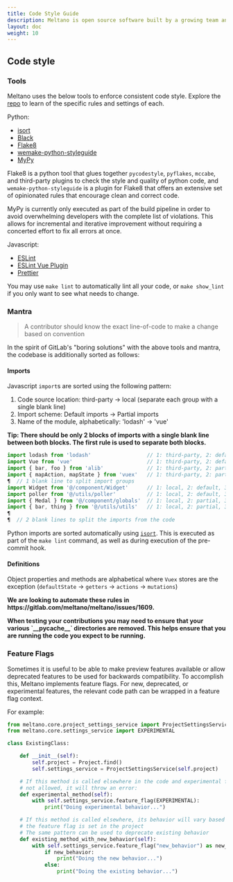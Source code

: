 ```yaml
---
title: Code Style Guide
description: Meltano is open source software built by a growing team and a community of contributors.
layout: doc
weight: 10
---
```


## Code style

### Tools

Meltano uses the below tools to enforce consistent code style. Explore the [repo](https://gitlab.com/meltano/meltano/tree/master) to learn of the specific rules and settings of each.

Python:
- [isort](https://pycqa.github.io/isort/)
- [Black](https://github.com/ambv/black)
- [Flake8](https://flake8.pycqa.org/en/latest/)
- [wemake-python-styleguide](https://wemake-python-stylegui.de/en/latest/)
- [MyPy](https://mypy.readthedocs.io/en/stable/)

Flake8 is a python tool that glues together `pycodestyle`, `pyflakes`, `mccabe`, and third-party plugins to check the style and quality of python code,
and `wemake-python-styleguide` is a plugin for Flake8 that offers an extensive set of opinionated rules that encourage clean and correct code.

MyPy is currently only executed as part of the build pipeline in order to avoid overwhelming developers with the complete list of violations. This allows for incremental and iterative improvement without requiring a concerted effort to fix all errors at once.

Javascript:
- [ESLint](https://eslint.org/docs/rules/)
- [ESLint Vue Plugin](https://github.com/vuejs/eslint-plugin-vue)
- [Prettier](https://prettier.io/)

You may use `make lint` to automatically lint all your code, or `make show_lint` if you only want to see what needs to change.

### Mantra

> A contributor should know the exact line-of-code to make a change based on convention

In the spirit of GitLab's "boring solutions" with the above tools and mantra, the codebase is additionally sorted as follows:

#### Imports

Javascript `import`s are sorted using the following pattern:

1. Code source location: third-party → local (separate each group with a single blank line)
1. Import scheme: Default imports → Partial imports
1. Name of the module, alphabetically: 'lodash' → 'vue'

<div class="notification is-warning">
  <p><strong>Tip: There should be only 2 blocks of imports with a single blank line between both blocks.
The first rule is used to separate both blocks.</strong></p>
</div>

```js
import lodash from 'lodash'                  // 1: third-party, 2: default, 3: [l]odash
import Vue from 'vue'                        // 1: third-party, 2: default, 3: [v]ue
import { bar, foo } from 'alib'              // 1: third-party, 2: partial, 3: [a]lib
import { mapAction, mapState } from 'vuex'   // 1: third-party, 2: partial, 3: [v]uex
¶  // 1 blank line to split import groups
import Widget from '@/component/Widget'      // 1: local, 2: default, 3: @/[c]omponent/Widget
import poller from '@/utils/poller'          // 1: local, 2: default, 3: @/[u]tils/poller
import { Medal } from '@/component/globals'  // 1: local, 2: partial, 3: @/[c]omponent/globals
import { bar, thing } from '@/utils/utils'   // 1: local, 2: partial, 3: @/[u]tils/utils
¶
¶  // 2 blank lines to split the imports from the code
```

Python imports are sorted automatically using [`isort`](https://pycqa.github.io/isort/). This is executed as part of the `make lint` command, as well as during execution of the pre-commit hook.

#### Definitions

Object properties and methods are alphabetical where `Vuex` stores are the exception (`defaultState` -> `getters` -> `actions` -> `mutations`)


<div class="notification is-warning">
  <p><strong>We are looking to automate these rules in https://gitlab.com/meltano/meltano/issues/1609.</strong></p>
</div>

<div class="notification is-danger">
  <p><strong>When testing your contributions you may need to ensure that your various `__pycache__` directories are removed. This helps ensure that you are running the code you expect to be running.</strong></p>
</div>

### Feature Flags

Sometimes it is useful to be able to make preview features available or allow deprecated features to be used for backwards compatibility.
To accomplish this, Meltano implements feature flags.
For new, deprecated, or experimental features, the relevant code path can be wrapped in a feature flag context.

For example:
```python
from meltano.core.project_settings_service import ProjectSettingsService
from meltano.core.settings_service import EXPERIMENTAL

class ExistingClass:

	def __init__(self):
		self.project = Project.find()
		self.settings_service = ProjectSettingsService(self.project)

	# If this method is called elsewhere in the code and experimental features are
	# not allowed, it will throw an error:
	def experimental_method(self):
		with self.settings_service.feature_flag(EXPERIMENTAL):
			print("Doing experimental behavior...")

	# If this method is called elsewhere, its behavior will vary based on whether
	# the feature flag is set in the project
	# The same pattern can be used to deprecate existing behavior
	def existing_method_with_new_behavior(self):
		with self.settings_service.feature_flag("new_behavior") as new_behavior:
			if new_behavior:
				print("Doing the new behavior...")
			else:
				print("Doing the existing behavior...")

```
